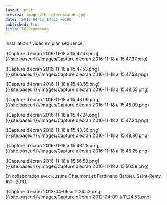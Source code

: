 ```yaml
---
layout: post
preview: images/th_telecommande.jpg
date: '2010-04-13 17:25 +0100'
published: true
title: Télécommande
---
```

Installation / vidéo en plan séquence.

![Capture d’écran 2016-11-18 à 15.47.37.png]({{site.baseurl}}/images/Capture d’écran 2016-11-18 à 15.47.37.png)

![Capture d’écran 2016-11-18 à 15.47.53.png]({{site.baseurl}}/images/Capture d’écran 2016-11-18 à 15.47.53.png)

![Capture d’écran 2016-11-18 à 15.48.55.png]({{site.baseurl}}/images/Capture d’écran 2016-11-18 à 15.48.55.png)

![Capture d’écran 2016-11-18 à 15.48.09.png]({{site.baseurl}}/images/Capture d’écran 2016-11-18 à 15.48.09.png)

![Capture d’écran 2016-11-18 à 15.47.24.png]({{site.baseurl}}/images/Capture d’écran 2016-11-18 à 15.47.24.png)

![Capture d’écran 2016-11-18 à 15.48.36.png]({{site.baseurl}}/images/Capture d’écran 2016-11-18 à 15.48.36.png)

![Capture d’écran 2016-11-18 à 15.48.25.png]({{site.baseurl}}/images/Capture d’écran 2016-11-18 à 15.48.25.png)

![Capture d’écran 2016-11-18 à 15.56.58.png]({{site.baseurl}}/images/Capture d’écran 2016-11-18 à 15.56.58.png)

En collaboration avec Justine Chaumont et Ferdinand Barbier.
Saint-Remy, Avril 2010.

![Capture d’écran 2012-04-09 à 11.24.53.png]({{site.baseurl}}/images/Capture d’écran 2012-04-09 à 11.24.53.png)
